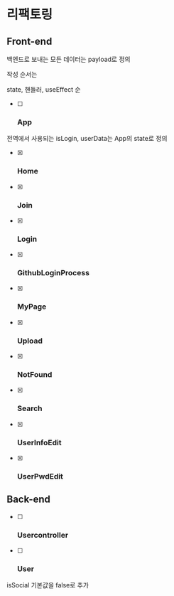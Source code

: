 # 리팩토링

## Front-end

백엔드로 보내는 모든 데이터는 payload로 정의

작성 순서는

state, 핸들러, useEffect 순

- [ ] ### App

전역에서 사용되는 isLogin, userData는 App의 state로 정의

- [x] ### Home

- [x] ### Join

- [x] ### Login

- [x] ### GithubLoginProcess

- [x] ### MyPage

- [x] ### Upload

- [x] ### NotFound

- [x] ### Search

- [x] ### UserInfoEdit

- [x] ### UserPwdEdit

## Back-end

- [ ] ### Usercontroller

- [ ] ### User

isSocial 기본값을 false로 추가